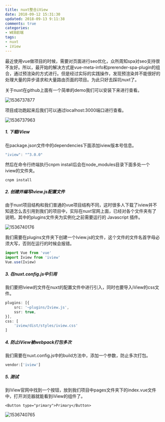 ```yaml
---
title: nuxt整合iView
date: 2018-09-12 15:31:30
updated: 2018-09-13 9:11:38
comments: true
categories:
- WEB前端
tags:
- nuxt
- iView
---
```


最近使用vue做项目的时候，需要对页面进行seo优化，众所周知spa对seo支持很不友好。所以，最开始的解决方式是vue-meta-info和prerender-spa-plugin的组合，通过预渲染的方式进行。但是经过实际的实践操作，发现预渲染并不能很好的处理大量的异步请求和大量路由页面的项目。为此只好去踩坑nuxt了。

关于nuxt在github上面有一个简单的demo我们可以安装下来进行查看。

![1536737877](/blog/nuxt整合iView/1536737877.jpg)

项目成功跑起来后我们可以通过localhost:3000端口进行查看。

![1536737963](/blog/nuxt整合iView/1536737963.jpg)

##### 1. 下载iView

在package.json文件中的dependencies下面添加iview版本号信息。

```typescript
"iview": "^3.0.0"
```

然后在命令行终端执行cnpm install后会在node_modules目录下面多处一个iview的文件夹。

```shell
cnpm install
```

##### 2. 创建并编写Iview.js配置文件

由于nuxt项目结构和我们普通的vue项目结构不同，这时很多人下载了iview并不知道怎么去引用到我们的项目中，实际在nuxt官网上面，已经对各个文件夹有了说明，其中的plugins文件夹为实例化之前需要运行的 Javascript 插件。

![1536740176](/blog/nuxt整合iView/1536740176.jpg)

我们需要在plugins文件夹下创建一个Iview.js的文件，这个文件的文件名首字母必须大写，否则在运行的时候会报错。

```typescript
import Vue from 'vue'
import Iview from 'iview'
Vue.use(Iview)
```

##### 3. 在nuxt.config.js中引用

我们要把Iview的文件在nuxt的配置文件中进行引入，同时也要导入iView的css文件。

```typescript
plugins: [{
    src: '~plugins/Iview.js',
    ssr: true,
}],
css: [
    'iview/dist/styles/iview.css'
]
```

##### 4. 防止iView被webpack打包多次

我们需要在nuxt.config.js中的build方法中，添加一个参数，防止多次打包。

```typescript
vendor:['iview']
```

##### 5. 测试

到iView官网中找到一个按钮，放到我们项目中pages文件夹下的index.vue文件中，打开浏览器就能看到iView的组件了。

```vue
<Button type="primary">Primary</Button>
```

![1536740765](/blog/nuxt整合iView/1536740765.jpg)
